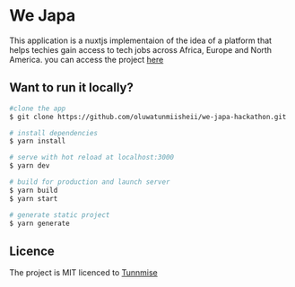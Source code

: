 # We Japa

This application is a nuxtjs implementaion of the idea of a platform that helps techies gain access to tech jobs across Africa, Europe and North America.
you can access the project [here](wejapa-hackathon.netlify.app)

## Want to run it locally?

```bash
#clone the app
$ git clone https://github.com/oluwatunmiisheii/we-japa-hackathon.git

# install dependencies
$ yarn install

# serve with hot reload at localhost:3000
$ yarn dev

# build for production and launch server
$ yarn build
$ yarn start

# generate static project
$ yarn generate
```

## Licence

The project is MIT licenced to [Tunnmise](/License)
